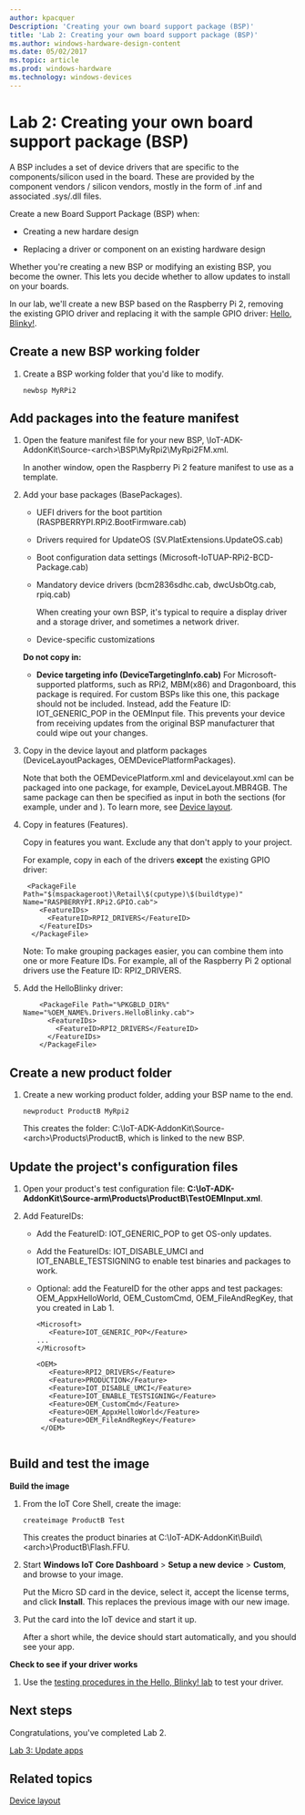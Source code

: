 ```yaml
---
author: kpacquer
Description: 'Creating your own board support package (BSP)'
title: 'Lab 2: Creating your own board support package (BSP)'
ms.author: windows-hardware-design-content
ms.date: 05/02/2017
ms.topic: article
ms.prod: windows-hardware
ms.technology: windows-devices
---
```


# Lab 2: Creating your own board support package (BSP)

A BSP includes a set of device drivers that are specific to the components/silicon used in the board. These are provided by the component vendors / silicon vendors, mostly in the form of .inf and associated .sys/.dll files. 

Create a new Board Support Package (BSP) when:

-  Creating a new hardare design

-  Replacing a driver or component on an existing hardware design

Whether you're creating a new BSP or modifying an existing BSP, you become the owner. This lets you decide whether to allow updates to install on your boards.

In our lab, we'll create a new BSP based on the Raspberry Pi 2, removing the existing GPIO driver and replacing it with the sample GPIO driver: [Hello, Blinky!](https://developer.microsoft.com/windows/iot/samples/driverlab).

## <span id="Create_a_new_BSP_working_folder"></span><span id="create_a_new_bsp_working_folder"></span><span id="CREATE_A_NEW_BSP_FILE"></span>Create a new BSP working folder

1.  Create a BSP working folder that you'd like to modify.

    ``` syntax
    newbsp MyRPi2
    ```

## <span id="Add_packages_into_the_feature_manifest"></span>Add packages into the feature manifest

1.  Open the feature manifest file for your new BSP, \\IoT-ADK-AddonKit\\Source-&lt;arch&gt;\\BSP\\MyRpi2\\MyRpi2FM.xml.

    In another window, open the Raspberry Pi 2 feature manifest to use as a template.

2.  Add your base packages (BasePackages).
   
    *  UEFI drivers for the boot partition (RASPBERRYPI.RPi2.BootFirmware.cab)

    *  Drivers required for UpdateOS (SV.PlatExtensions.UpdateOS.cab)

    *  Boot configuration data settings (Microsoft-IoTUAP-RPi2-BCD-Package.cab)

    *  Mandatory device drivers (bcm2836sdhc.cab, dwcUsbOtg.cab, rpiq.cab)
	   
	   When creating your own BSP, it's typical to require a display driver and a storage driver, and sometimes a network driver.

    *  Device-specific customizations
	
	**Do not copy in:**
    
    *  **Device targeting info (DeviceTargetingInfo.cab)**  For Microsoft-supported platforms, such as RPi2, MBM(x86) and Dragonboard, this package is required.  For custom BSPs like this one, this package should not be included. Instead, add the Feature ID: IOT_GENERIC_POP in the OEMInput file. This prevents your device from receiving updates from the original BSP manufacturer that could wipe out your changes. 

    	
4.  Copy in the device layout and platform packages (DeviceLayoutPackages, OEMDevicePlatformPackages).

    Note that both the OEMDevicePlatform.xml and devicelayout.xml can be packaged into one package, for example, DeviceLayout.MBR4GB. The same package can then be specified as input in both the sections (for example, under <OEMDevicePlatformPackages> and <DeviceLayoutPackages>).  To learn more, see [Device layout](device-layout.md).
    
5.  Copy in features (Features).
	
    Copy in features you want. Exclude any that don't apply to your project.
	
	For example, copy in each of the drivers **except** the existing GPIO driver:
	``` syntax
     <PackageFile Path="$(mspackageroot)\Retail\$(cputype)\$(buildtype)" Name="RASPBERRYPI.RPi2.GPIO.cab">
        <FeatureIDs>
          <FeatureID>RPI2_DRIVERS</FeatureID>
        </FeatureIDs>
      </PackageFile>
	```
	
	Note: To make grouping packages easier, you can combine them into one or more Feature IDs. For example, all of the Raspberry Pi 2 optional drivers use the Feature ID: RPI2_DRIVERS.

6.  Add the HelloBlinky driver:
	
    ``` syntax
        <PackageFile Path="%PKGBLD_DIR%" Name="%OEM_NAME%.Drivers.HelloBlinky.cab">
          <FeatureIDs>
            <FeatureID>RPI2_DRIVERS</FeatureID>
          </FeatureIDs>
        </PackageFile>
    ```

## <span id="Create_a_new_product_folder"></span><span id="create_a_new_product_and_folder"></span><span id="CREATE_A_NEW_PRODUCT_FOLDER"></span>Create a new product folder

1.  Create a new working product folder, adding your BSP name to the end.

    ``` syntax
    newproduct ProductB MyRpi2
    ```

    This creates the folder: C:\\IoT-ADK-AddonKit\\Source-&lt;arch&gt;\\Products\\ProductB, which is linked to the new BSP.

## <span id="Update_the_project_s_configuration_files"></span><span id="update_the_project_s_configuration_files"></span><span id="UPDATE_THE_PROJECT_S_CONFIGURATION_FILES"></span>Update the project's configuration files

1.  Open your product's test configuration file: **C:\\IoT-ADK-AddonKit\\Source-arm\\Products\\ProductB\\TestOEMInput.xml**.

2.  Add FeatureIDs:
	
	-  Add the FeatureID: IOT_GENERIC_POP to get OS-only updates.

	-  Add the FeatureIDs: IOT_DISABLE_UMCI and IOT_ENABLE_TESTSIGNING to enable test binaries and packages to work.

    -  Optional: add the FeatureID for the other apps and test packages: OEM_AppxHelloWorld, OEM_CustomCmd, OEM_FileAndRegKey, that you created in Lab 1.

       ``` syntax
       <Microsoft>
          <Feature>IOT_GENERIC_POP</Feature>
	   ...
       </Microsoft>
	
       <OEM> 
          <Feature>RPI2_DRIVERS</Feature> 
          <Feature>PRODUCTION</Feature> 
          <Feature>IOT_DISABLE_UMCI</Feature> 
          <Feature>IOT_ENABLE_TESTSIGNING</Feature> 
          <Feature>OEM_CustomCmd</Feature> 
          <Feature>OEM_AppxHelloWorld</Feature> 
          <Feature>OEM_FileAndRegKey</Feature> 
        </OEM>
    ```

## <span id="Build_and_test_the_image"></span><span id="build_and_test_the_image"></span><span id="BUILD_AND_TEST_THE_IMAGE"></span>Build and test the image

**Build the image**

1.  From the IoT Core Shell, create the image:

    ``` syntax
    createimage ProductB Test
    ```

    This creates the product binaries at C:\\IoT-ADK-AddonKit\\Build\\&lt;arch&gt;\\ProductB\\Flash.FFU.

2.  Start **Windows IoT Core Dashboard** &gt; **Setup a new device** &gt; **Custom**, and browse to your image. 

    Put the Micro SD card in the device, select it, accept the license terms, and click **Install**. This replaces the previous image with our new image.

3.  Put the card into the IoT device and start it up.

    After a short while, the device should start automatically, and you should see your app.

**Check to see if your driver works**

1.  Use the [testing procedures in the Hello, Blinky! lab](https://developer.microsoft.com/windows/iot/samples/driverlab3) to test your driver.

## <span id="Next_steps"></span><span id="next_steps"></span><span id="NEXT_STEPS"></span>Next steps
Congratulations, you've completed Lab 2. 

[Lab 3: Update apps](../../service/iot/updating-iot-core-apps.md)

##  <span id="Related_topics"></span>Related topics
[Device layout](device-layout.md)